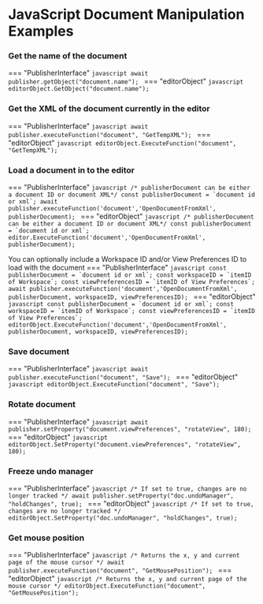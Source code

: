 # JavaScript Document Manipulation Examples

### Get the name of the document
=== "PublisherInterface"
    ```javascript
    await publisher.getObject("document.name");
    ```
=== "editorObject"
    ```javascript
    editorObject.GetObject("document.name");
    ```

### Get the XML of the document currently in the editor
=== "PublisherInterface"
    ```javascript
    await publisher.executeFunction("document", "GetTempXML");
    ```
=== "editorObject"
    ```javascript
    editorObject.ExecuteFunction("document", "GetTempXML");
    ```

### Load a document in to the editor
=== "PublisherInterface"
    ```javascript
    /* publisherDocument can be either a document ID or document XML*/
    const publisherDocument = `document id or xml`;
    await publisher.executeFunction('document','OpenDocumentFromXml', publisherDocument);
    ```
=== "editorObject"
    ```javascript
    /* publisherDocument can be either a document ID or document XML*/
    const publisherDocument = `document id or xml`;
    editor.ExecuteFunction('document','OpenDocumentFromXml', publisherDocument);
    ```

  You can optionally include a Workspace ID and/or View Preferences ID to load with the document
=== "PublisherInterface"
    ```javascript
    const publisherDocument = `document id or xml`;
    const workspaceID = `itemID of Workspace`;
    const viewPreferencesID = `itemID of View Preferences`;
    await publisher.executeFunction('document','OpenDocumentFromXml', publisherDocument, workspaceID, viewPreferencesID);
    ```
=== "editorObject"
    ```javascript
    const publisherDocument = `document id or xml`;
    const workspaceID = `itemID of Workspace`;
    const viewPreferencesID = `itemID of View Preferences`;
    editorObject.ExecuteFunction('document','OpenDocumentFromXml', publisherDocument, workspaceID, viewPreferencesID);
    ```

### Save document
=== "PublisherInterface"
    ```javascript
    await publisher.executeFunction("document", "Save");
    ```
=== "editorObject"
    ```javascript
    editorObject.ExecuteFunction("document", "Save");
    ```

### Rotate document
=== "PublisherInterface"
    ```javascript
    await publisher.setProperty("document.viewPreferences", "rotateView", 180);
    ```
=== "editorObject"
    ```javascript
    editorObject.SetProperty("document.viewPreferences", "rotateView", 180);
    ```

### Freeze undo manager
=== "PublisherInterface"
    ```javascript
    /* If set to true, changes are no longer tracked */
    await publisher.setProperty("doc.undoManager", "holdChanges", true);
    ```
=== "editorObject"
    ```javascript
    /* If set to true, changes are no longer tracked */
    editorObject.SetProperty("doc.undoManager", "holdChanges", true);
    ```

### Get mouse position
=== "PublisherInterface"
    ```javascript
    /* Returns the x, y and current page of the mouse cursor */
    await publisher.executeFunction("document", "GetMousePosition");
    ```
=== "editorObject"
    ```javascript
    /* Returns the x, y and current page of the mouse cursor */
    editorObject.ExecuteFunction("document", "GetMousePosition");
    ```